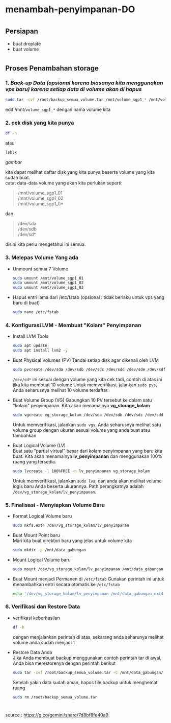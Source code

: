 # menambah-penyimpanan-DO

#
## Persiapan
- buat droplate
- buat volume

#
## Proses Penambahan storage 

### 1. *Back-up Data (opsional karena biasanya kita menggunakan vps baru) karena setiap data di volume akan di hapus*

``` bash
sudo tar -cvf /root/backup_semua_volume.tar /mnt/volume_sgp1_* /mnt/volume_sgp1_*
```
edit /mnt/`volume_sgp1_*` dengan nama volume kita

### 2. cek disk yang kita punya
```bash
df -h
```
atau
``` bash
lsblk
```

*gambar*

kita dapat melihat daftar disk yang kita punya beserta volume yang kita sudah buat.  
catat data-data volume yang akan kita perlukan seperti:  
>/mnt/volume_sgp1_01  
>/mnt/volume_sgp1_02  
>/mnt/volume_sgp1_0*

dan  

>/dev/sda  
>/dev/sdb  
>/dev/sd*

disini kita perlu mengetahui ini semua.

### 3. Melepas Volume Yang ada
- Unmount semua 7 Volume
  ``` bash
  sudo umount /mnt/volume_sgp1_01
  sudo umount /mnt/volume_sgp1_02
  sudo umount /mnt/volume_sgp1_03
  ```
- Hapus entri lama dari /etc/fstab (opsional : tidak berlaku untuk vps yang baru di buat)
  ``` bash
  sudo nano /etc/fstab
  ```
### 4. Konfigurasi LVM - Membuat "Kolam" Penyimpanan

- Install LVM Tools
  ``` bash
  sudo apt update
  sudo apt install lvm2 -y
  ```
  
- Buat Physical Volumes (PV)
  Tandai setiap disk agar dikenali oleh LVM
  ``` bash
  sudo pvcreate /dev/sda /dev/sdb /dev/sdc /dev/sdd /dev/sde /dev/sdf /dev/sdg /dev/sdh /dev/sdi /dev/sdj
  ```
  `/dev/sd*` ini sesuai dengan volume yang kita cek tadi, contoh di atas ini jika kita membuat 10 volume
  Untuk memverifikasi, jalankan `sudo pvs`, Anda seharusnya melihat 10 volume terdaftar.
  
- Buat Volume Group (VG)
  Gabungkan 10 PV tersebut ke dalam satu "kolam" penyimpanan. Kita akan menamainya **vg_storage_kolam**
  ``` bash
  sudo vgcreate vg_storage_kolam /dev/sda /dev/sdb /dev/sdc /dev/sdd /dev/sde /dev/sdf /dev/sdg /dev/sdh /dev/sdi /dev/sdj
  ```
  Untuk memverifikasi, jalankan `sudo vgs`, Anda seharusnya melihat satu volume group dengan ukuran sesuai volume yang anda buat atau tambahkan
- Buat Logical Volume (LV)  
  Buat satu "partisi virtual" besar dari kolam penyimpanan yang baru kita buat. Kita akan menamainya **lv_penyimpanan** dan menggunakan 100% ruang yang tersedia.
  ``` bash
  sudo lvcreate -l 100%FREE -n lv_penyimpanan vg_storage_kolam
  ```
  Untuk memverifikasi, jalankan `sudo lvs`, dan anda akan melihat volume logis baru Anda beserta ukurannya. Path perangkatnya adalah `/dev/vg_storage_kolam/lv_penyimpanan`.

### 5. Finalisasi - Menyiapkan Volume Baru

- Format Logical Volume baru
  ``` bash
  sudo mkfs.ext4 /dev/vg_storage_kolam/lv_penyimpanan
  ```
- Buat Mount Point baru  
  Mari kita buat direktori baru yang jelas untuk volume kita
  ``` bash
  sudo mkdir -p /mnt/data_gabungan
  ```
- Mount Logical Volume baru
  ``` bash
  sudo mount /dev/vg_storage_kolam/lv_penyimpanan /mnt/data_gabungan
  ```
- Buat Mount menjadi Permanen di `/etc/fstab`
  Gunakan perintah ini untuk menambahkan entri secara otomatis ke `/etc/fstab`
  ``` bash
  echo '/dev/vg_storage_kolam/lv_penyimpanan /mnt/data_gabungan ext4 defaults,nofail,discard 0 0' | sudo tee -a /etc/fstab
  ```
  
### 6. Verifikasi dan Restore Data
- verifikasi keberhasilan
  ``` bash
  df -h
  ```
  dengan menjalankan perintah di atas, sekarang anda seharunya melihat volume anda sudah menjadi 1
  
- Restore Data Anda  
  Jika Anda membuat backup menggunakan contoh perintah tar di awal, Anda bisa merestorenya dengan perintah berikut
  ``` bash
  sudo tar -xvf /root/backup_semua_volume.tar -C /mnt/data_gabungan/
  ```
  Setelah yakin data sudah aman, hapus file backup untuk menghemat ruang
  ``` bash
  sudo rm /root/backup_semua_volume.tar
  ```
#

source : https://g.co/gemini/share/7d8bf8fe40a9
